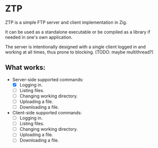 # ZTP

ZTP is a simple FTP server and client implementation in Zig.

It can be used as a standalone executable or be compiled as a library if needed in one's own application.

The server is intentionally designed with a single client logged in and working at all times, thus prone to blocking. (TODO: maybe multithread?)

## What works:

- Server-side supported commands:
    - [x] Logging in.
    - [ ] Listing files.
    - [ ] Changing working directory.
    - [ ] Uploading a file.
    - [ ] Downloading a file.

- Client-side supported commands:
    - [ ] Logging in.
    - [ ] Listing files.
    - [ ] Changing working directory.
    - [ ] Uploading a file.
    - [ ] Downloading a file.